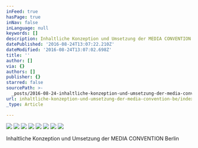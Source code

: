 ```yaml
---
inFeed: true
hasPage: true
inNav: false
inLanguage: null
keywords: []
description: Inhaltliche Konzeption und Umsetzung der MEDIA CONVENTION Berlin
datePublished: '2016-08-24T13:07:22.210Z'
dateModified: '2016-08-24T13:07:02.698Z'
title: ''
author: []
via: {}
authors: []
publisher: {}
starred: false
sourcePath: >-
  _posts/2016-08-24-inhaltliche-konzeption-und-umsetzung-der-media-convention-be.md
url: inhaltliche-konzeption-und-umsetzung-der-media-convention-be/index.html
_type: Article

---
```

![](https://the-grid-user-content.s3-us-west-2.amazonaws.com/8d955002-19b4-46ee-b58a-8845eea6e144.jpg)
![](https://the-grid-user-content.s3-us-west-2.amazonaws.com/6e58f0a1-2b78-4fa2-84c2-3d4f2f389e2b.jpg)
![](https://the-grid-user-content.s3-us-west-2.amazonaws.com/9b3e87e9-0d09-4075-9773-e77c368c7d61.jpg)
![](https://the-grid-user-content.s3-us-west-2.amazonaws.com/69a12d42-8f85-4ff0-b53f-a108d103d913.jpg)
![](https://the-grid-user-content.s3-us-west-2.amazonaws.com/e42814c3-35da-4220-b739-50b847de1688.jpg)
![](https://the-grid-user-content.s3-us-west-2.amazonaws.com/210a17ab-e0ea-409c-851d-27a15d2aa68a.jpg)
![](https://the-grid-user-content.s3-us-west-2.amazonaws.com/71769c95-a4e6-4adb-9a95-3dcf4d35deb0.jpg)
![](https://the-grid-user-content.s3-us-west-2.amazonaws.com/39a904c8-8cdf-4808-a453-fcc43100fa13.jpg)

Inhaltliche Konzeption und Umsetzung der MEDIA CONVENTION Berlin